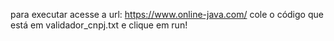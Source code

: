 para executar acesse a url: https://www.online-java.com/
cole o código que está em validador_cnpj.txt
e clique em run!

